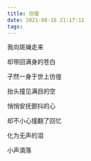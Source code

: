 ```yaml
---
title: 彷徨
date: 2021-08-16 21:17:11
tags:
---
```


我向斑斓走来

却带回满身的苍白

孑然一身于世上彷徨

抬头撞见满目的空

悄悄安抚颤抖的心

却不小心撞翻了回忆

化为无声的泪

小声滴落
